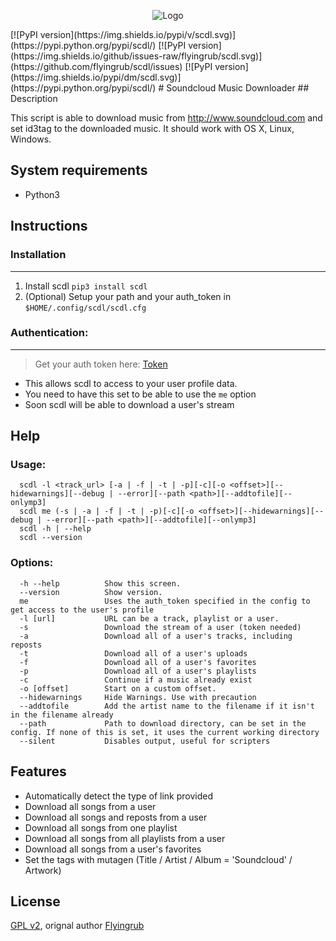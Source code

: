 <p align="center">
  <img src="http://soundcloud-dl.com/soundcloud-download-logo.png" alt="Logo"/>
</p>
[![PyPI version](https://img.shields.io/pypi/v/scdl.svg)](https://pypi.python.org/pypi/scdl/)
[![PyPI version](https://img.shields.io/github/issues-raw/flyingrub/scdl.svg)](https://github.com/flyingrub/scdl/issues)
[![PyPI version](https://img.shields.io/pypi/dm/scdl.svg)](https://pypi.python.org/pypi/scdl/)
# Soundcloud Music Downloader
## Description

This script is able to download music from http://www.soundcloud.com and set id3tag to the downloaded music.
It should work with OS X, Linux, Windows.


## System requirements

* Python3


## Instructions
### Installation
___
1. Install scdl `pip3 install scdl`
2. (Optional) Setup your path and your auth_token in `$HOME/.config/scdl/scdl.cfg`


### Authentication:
___
> Get your auth token here: [Token](http://flyingrub.tk/soundcloud/)

* This allows scdl to access to your user profile data.
* You need to have this set to be able to use the `me` option
* Soon scdl will be able to download a user's stream


## Help
### Usage:
```
  scdl -l <track_url> [-a | -f | -t | -p][-c][-o <offset>][--hidewarnings][--debug | --error][--path <path>][--addtofile][--onlymp3]
  scdl me (-s | -a | -f | -t | -p)[-c][-o <offset>][--hidewarnings][--debug | --error][--path <path>][--addtofile][--onlymp3]
  scdl -h | --help
  scdl --version
```

### Options:
```
  -h --help          Show this screen.
  --version          Show version.
  me                 Uses the auth_token specified in the config to get access to the user's profile
  -l [url]           URL can be a track, playlist or a user.
  -s                 Download the stream of a user (token needed)
  -a                 Download all of a user's tracks, including reposts
  -t                 Download all of a user's uploads
  -f                 Download all of a user's favorites
  -p                 Download all of a user's playlists
  -c                 Continue if a music already exist
  -o [offset]        Start on a custom offset.
  --hidewarnings     Hide Warnings. Use with precaution
  --addtofile        Add the artist name to the filename if it isn't in the filename already
  --path             Path to download directory, can be set in the config. If none of this is set, it uses the current working directory
  --silent           Disables output, useful for scripters
```


## Features
* Automatically detect the type of link provided
* Download all songs from a user
* Download all songs and reposts from a user
* Download all songs from one playlist
* Download all songs from all playlists from a user
* Download all songs from a user's favorites
* Set the tags with mutagen (Title / Artist / Album = 'Soundcloud' / Artwork)


## License

[GPL v2](https://www.gnu.org/licenses/gpl-2.0.txt), orignal author [Flyingrub](https://github.com/flyingrub)
